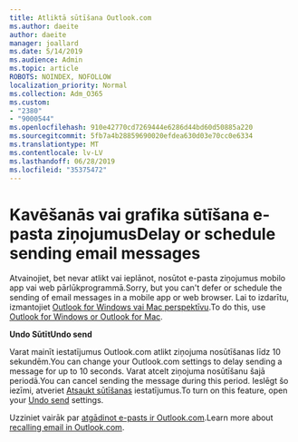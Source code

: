 ```yaml
---
title: Atliktā sūtīšana Outlook.com
ms.author: daeite
author: daeite
manager: joallard
ms.date: 5/14/2019
ms.audience: Admin
ms.topic: article
ROBOTS: NOINDEX, NOFOLLOW
localization_priority: Normal
ms.collection: Adm_O365
ms.custom:
- "2380"
- "9000544"
ms.openlocfilehash: 910e42770cd7269444e6286d44bd60d50885a220
ms.sourcegitcommit: 5fb7a4b28859690020efdea630d03e70cc0e6334
ms.translationtype: MT
ms.contentlocale: lv-LV
ms.lasthandoff: 06/28/2019
ms.locfileid: "35375472"
---
```

# <a name="delay-or-schedule-sending-email-messages"></a><span data-ttu-id="a6f4f-102">Kavēšanās vai grafika sūtīšana e-pasta ziņojumus</span><span class="sxs-lookup"><span data-stu-id="a6f4f-102">Delay or schedule sending email messages</span></span>

<span data-ttu-id="a6f4f-103">Atvainojiet, bet nevar atlikt vai ieplānot, nosūtot e-pasta ziņojumus mobilo app vai web pārlūkprogrammā.</span><span class="sxs-lookup"><span data-stu-id="a6f4f-103">Sorry, but you can't defer or schedule the sending of email messages in a mobile app or web browser.</span></span> <span data-ttu-id="a6f4f-104">Lai to izdarītu, izmantojiet [Outlook for Windows vai Mac perspektīvu](https://products.office.com/outlook/email-and-calendar-software-microsoft-outlook).</span><span class="sxs-lookup"><span data-stu-id="a6f4f-104">To do this, use [Outlook for Windows or Outlook for Mac](https://products.office.com/outlook/email-and-calendar-software-microsoft-outlook).</span></span>

<span data-ttu-id="a6f4f-105">**Undo Sūtīt**</span><span class="sxs-lookup"><span data-stu-id="a6f4f-105">**Undo send**</span></span>

<span data-ttu-id="a6f4f-106">Varat mainīt iestatījumus Outlook.com atlikt ziņojuma nosūtīšanas līdz 10 sekundēm.</span><span class="sxs-lookup"><span data-stu-id="a6f4f-106">You can change your Outlook.com settings to delay sending a message for up to 10 seconds.</span></span> <span data-ttu-id="a6f4f-107">Varat atcelt ziņojuma nosūtīšanu šajā periodā.</span><span class="sxs-lookup"><span data-stu-id="a6f4f-107">You can cancel sending the message during this period.</span></span> <span data-ttu-id="a6f4f-108">Ieslēgt šo iezīmi, atveriet [Atsaukt sūtīšanas](https://outlook.live.com/mail/options/mail/messageContent/undoSend) iestatījumus.</span><span class="sxs-lookup"><span data-stu-id="a6f4f-108">To turn on this feature, open your [Undo send](https://outlook.live.com/mail/options/mail/messageContent/undoSend) settings.</span></span>

<span data-ttu-id="a6f4f-109">Uzziniet vairāk par [atgādinot e-pasts ir Outlook.com](https://support.office.com/article/c069ddde-5282-4085-8f4c-d7b133324f8a).</span><span class="sxs-lookup"><span data-stu-id="a6f4f-109">Learn more about [recalling email in Outlook.com](https://support.office.com/article/c069ddde-5282-4085-8f4c-d7b133324f8a).</span></span>